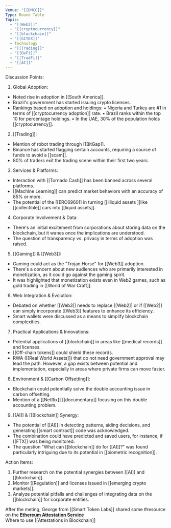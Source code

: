 ```yaml
---
Venue: "[[DMCC]]"
Type: Round Table
Topic:
  - "[[Web3]]"
  - "[[cryptocurrency]]"
  - "[[blockchain]]"
  - "[[GITEX]]"
  - Technology
  - "[[Trading]]"
  - "[[DeFi]]"
  - "[[TradFi]]"
  - "[[AI]]"
---
```

Discussion Points:

1. Global Adoption:
- Noted rise in adoption in [[South America]].
- Brazil's government has started issuing crypto licenses.
- Rankings based on adoption and holdings:
   • Nigeria and Turkey are #1 in terms of [[cryptocurrency adoption]] rate.
   • Brazil ranks within the top 10 for percentage holdings.
   • In the UAE, 30% of the population holds [[cryptocurrency]].

2. [[Trading]]:
- Mention of robot trading through [[BitGap]].
- Binance has started flagging certain accounts, requiring a source of funds to avoid a [[scam]].
- 80% of traders exit the trading scene within their first two years.

3. Services & Platforms:
- Interaction with [[Tornado Cash]] has been banned across several platforms.
- [[Machine Learning]] can predict market behaviors with an accuracy of 85% or more.
- The potential of the [[ERC6960]] in turning [[illiquid assets ]]like [[collectible]] cars into [[liquid assets]].

4. Corporate Involvement & Data:
- There's an initial excitement from corporations about storing data on the blockchain, but it wanes once the implications are understood.
- The question of transparency vs. privacy in terms of adoption was raised.

5. [[Gaming]] & [[Web3]]:
- Gaming could act as the "Trojan Horse" for [[Web3]] adoption.
- There's a concern about new audiences who are primarily interested in monetization, as it could go against the gaming spirit.
- It was highlighted that monetization exists even in Web2 games, such as gold trading in [[World of War Craft]].

6. Web Integration & Evolution:
- Debated on whether [[Web3]] needs to replace [[Web2]] or if [[Web2]] can simply incorporate [[Web3]] features to enhance its efficiency.
- Smart wallets were discussed as a means to simplify blockchain complexities.

7. Practical Applications & Innovations:
- Potential applications of [[blockchain]] in areas like [[medical records]] and licenses.
- [[Off-chain tokens]] could shield these records.
- RWA ([[Real World Assets]]) that do not need government approval may lead the path. However, a gap exists between potential and implementation, especially in areas where private firms can move faster.

8. Environment & [[Carbon Offsetting]]:
- Blockchain could potentially solve the double accounting issue in carbon offsetting.
- Mention of a [[Netflix]] [[documentary]] focusing on this double accounting problem.

9. [[AI]] & [[Blockchain]] Synergy:
- The potential of [[AI]] in detecting patterns, aiding decisions, and generating [[smart contract]] code was acknowledged.
- The combination could have predicted and saved users, for instance, if [[FTX]] was being monitored.
- The question "What can [[blockchain]] do for [[AI]]?" was found particularly intriguing due to its potential in [[biometric recognition]].

Action Items:
1. Further research on the potential synergies between [[AI]] and [[blockchain]].
2. Monitor [[Regulation]] and licenses issued in [[emerging crypto markets]].
3. Analyze potential pitfalls and challenges of integrating data on the [[blockchain]] for corporate entities.

After the meting, George from [[Smart Token Labs]] shared some #resource on the [**Ethereum Attestation Service**](https://docs.attest.sh/)  
Where to use [[Attestations in Blockchain]] 